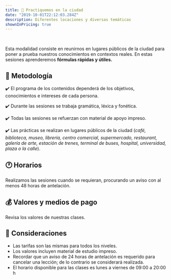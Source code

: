 ```yaml
---
title: 💬 Practiquemos en la ciudad
date: "2019-10-01T22:12:03.284Z"
description: Diferentes locaciones y diversas temáticas
shownInPricing: true
---
```


<br />

Esta modalidad consiste en reunirnos en lugares públicos de la ciudad para poner a prueba
nuestros conocimientos en contextos reales. En estas sesiones aprenderemos **fórmulas rápidas y útiles.**

## 📝 Metodología

✔️ El programa de los contenidos dependerá de los objetivos, conocimientos e intereses de cada persona.

✔️ Durante las sesiones se trabaja gramática, léxica y fonética.

 ✔️ Todas las sesiones se refuerzan con material de apoyo impreso.

 ✔️ Las prácticas se realizan en lugares públicos de la ciudad (*café, biblioteca, museo, librería, centro comercial, supermercado, restaurant, galería de arte, estación de trenes, terminal de buses, hospital, universidad, plaza o la calle*).

## 🕐 Horarios

Realizamos las sesiones cuando se requieran, procurando un aviso con al menos 48 horas de antelación.

## 💰 Valores y medios de pago

Revisa los valores de nuestras clases.

## 📌 Consideraciones

- Las tarifas son las mismas para todos los niveles.
- Los valores incluyen material de estudio impreso.
- Recordar que un aviso de 24 horas de antelación es requerido para cancelar una lección; de lo contrario se considerará realizada.
- El horario disponible para las clases es lunes a viernes de 09:00 a 20:00 h
